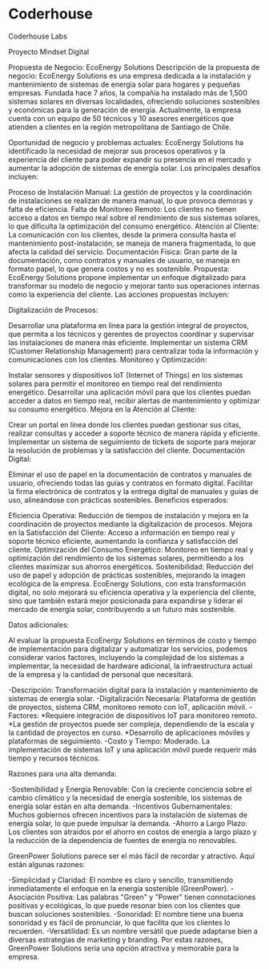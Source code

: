 # Coderhouse
Coderhouse Labs

Proyecto Mindset Digital

Propuesta de Negocio: EcoEnergy Solutions
Descripción de la propuesta de negocio:
EcoEnergy Solutions es una empresa dedicada a la instalación y mantenimiento de sistemas de energía solar para hogares y pequeñas empresas. Fundada hace 7 años, la compañía ha instalado más de 1,500 sistemas solares en diversas localidades, ofreciendo soluciones sostenibles y económicas para la generación de energía. Actualmente, la empresa cuenta con un equipo de 50 técnicos y 10 asesores energéticos que atienden a clientes en la región metropolitana de Santiago de Chile.

Oportunidad de negocio y problemas actuales:
EcoEnergy Solutions ha identificado la necesidad de mejorar sus procesos operativos y la experiencia del cliente para poder expandir su presencia en el mercado y aumentar la adopción de sistemas de energía solar. Los principales desafíos incluyen:

Proceso de Instalación Manual: La gestión de proyectos y la coordinación de instalaciones se realizan de manera manual, lo que provoca demoras y falta de eficiencia.
Falta de Monitoreo Remoto: Los clientes no tienen acceso a datos en tiempo real sobre el rendimiento de sus sistemas solares, lo que dificulta la optimización del consumo energético.
Atención al Cliente: La comunicación con los clientes, desde la primera consulta hasta el mantenimiento post-instalación, se maneja de manera fragmentada, lo que afecta la calidad del servicio.
Documentación Física: Gran parte de la documentación, como contratos y manuales de usuario, se maneja en formato papel, lo que genera costos y no es sostenible.
Propuesta:
EcoEnergy Solutions propone implementar un enfoque digitalizado para transformar su modelo de negocio y mejorar tanto sus operaciones internas como la experiencia del cliente. Las acciones propuestas incluyen:

Digitalización de Procesos:

Desarrollar una plataforma en línea para la gestión integral de proyectos, que permita a los técnicos y gerentes de proyectos coordinar y supervisar las instalaciones de manera más eficiente.
Implementar un sistema CRM (Customer Relationship Management) para centralizar toda la información y comunicaciones con los clientes.
Monitoreo y Optimización:

Instalar sensores y dispositivos IoT (Internet of Things) en los sistemas solares para permitir el monitoreo en tiempo real del rendimiento energético.
Desarrollar una aplicación móvil para que los clientes puedan acceder a datos en tiempo real, recibir alertas de mantenimiento y optimizar su consumo energético.
Mejora en la Atención al Cliente:

Crear un portal en línea donde los clientes puedan gestionar sus citas, realizar consultas y acceder a soporte técnico de manera rápida y eficiente.
Implementar un sistema de seguimiento de tickets de soporte para mejorar la resolución de problemas y la satisfacción del cliente.
Documentación Digital:

Eliminar el uso de papel en la documentación de contratos y manuales de usuario, ofreciendo todas las guías y contratos en formato digital.
Facilitar la firma electrónica de contratos y la entrega digital de manuales y guías de uso, alineándose con prácticas sostenibles.
Beneficios esperados:

Eficiencia Operativa: Reducción de tiempos de instalación y mejora en la coordinación de proyectos mediante la digitalización de procesos.
Mejora en la Satisfacción del Cliente: Acceso a información en tiempo real y soporte técnico eficiente, aumentando la confianza y satisfacción del cliente.
Optimización del Consumo Energético: Monitoreo en tiempo real y optimización del rendimiento de los sistemas solares, permitiendo a los clientes maximizar sus ahorros energéticos.
Sostenibilidad: Reducción del uso de papel y adopción de prácticas sostenibles, mejorando la imagen ecológica de la empresa.
EcoEnergy Solutions, con esta transformación digital, no solo mejorará su eficiencia operativa y la experiencia del cliente, sino que también estará mejor posicionada para expandirse y liderar el mercado de energía solar, contribuyendo a un futuro más sostenible.

Datos adicionales:

Al evaluar la propuesta EcoEnergy Solutions en términos de costo y tiempo de implementación para digitalizar y automatizar los servicios, podemos considerar varios factores, incluyendo la complejidad de los sistemas a implementar, la necesidad de hardware adicional, la infraestructura actual de la empresa y la cantidad de personal que necesitará.

-Descripción: Transformación digital para la instalación y mantenimiento de sistemas de energía solar.
-Digitalización Necesaria: Plataforma de gestión de proyectos, sistema CRM, monitoreo remoto con IoT, aplicación móvil.
-Factores:
*Requiere integración de dispositivos IoT para monitoreo remoto.
*La gestión de proyectos puede ser compleja, dependiendo de la escala y la cantidad de proyectos en curso.
*Desarrollo de aplicaciones móviles y plataformas de seguimiento.
-Costo y Tiempo: Moderado. La implementación de sistemas IoT y una aplicación móvil puede requerir más tiempo y recursos técnicos.

Razones para una alta demanda:

-Sostenibilidad y Energía Renovable: Con la creciente conciencia sobre el cambio climático y la necesidad de energía sostenible, los sistemas de energía solar están en alta demanda.
-Incentivos Gubernamentales: Muchos gobiernos ofrecen incentivos para la instalación de sistemas de energía solar, lo que puede impulsar la demanda.
-Ahorro a Largo Plazo: Los clientes son atraídos por el ahorro en costos de energía a largo plazo y la reducción de la dependencia de fuentes de energía no renovables.

GreenPower Solutions parece ser el más fácil de recordar y atractivo. Aquí están algunas razones:

-Simplicidad y Claridad: El nombre es claro y sencillo, transmitiendo inmediatamente el enfoque en la energía sostenible (GreenPower).
-Asociación Positiva: Las palabras "Green" y "Power" tienen connotaciones positivas y ecológicas, lo que puede resonar bien con los clientes que buscan soluciones sostenibles.
-Sonoridad: El nombre tiene una buena sonoridad y es fácil de pronunciar, lo que facilita que los clientes lo recuerden.
-Versatilidad: Es un nombre versátil que puede adaptarse bien a diversas estrategias de marketing y branding.
Por estas razones, GreenPower Solutions sería una opción atractiva y memorable para la empresa.